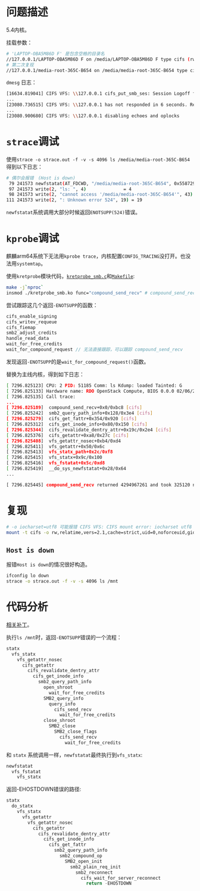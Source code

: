 <!-- https://desk.ctyun.cn/html/download/ -->

# 问题描述

5.4内核。

挂载参数：
```sh
# 'LAPTOP-OBA5M86D F' 是包含空格的目录名
//127.0.0.1/LAPTOP-OBA5M86D F on /media/LAPTOP-OBA5M86D F type cifs (rw,relatime,sync,vers=2.1,cache=strict,username=vagrant-3234,uid=0,noforceuid,gid=0,noforcegid,addr=127.0.0.1,file_mode=0777,dir_mode=0777,iocharset=utf8,soft,nounix,mapposix,noperm,rsize=1048576,wsize=1048576,bsize=1048576,echo_interval=2,actimeo=2)
# 第二次复现
//127.0.0.1/media-root-365C-B654 on /media/media-root-365C-B654 type cifs (rw,relatime,sync,vers=2.1,cache=strict,username=vagrant-3236,uid=0,noforceuid,gid=0,noforcegid,addr=127.0.0.1,file_mode=0777,dir_mode=0777,iocharset=utf8,soft,nounix,mapposix,noperm,rsize=1048576,wsize=1048576,bsize=1048576,echo_interval=2,actimeo=2)
```

`dmesg` 日志：
```sh
[16634.819041] CIFS VFS: \\127.0.0.1 cifs_put_smb_ses: Session Logoff failure rc=-78
...
[23080.736515] CIFS VFS: \\127.0.0.1 has not responded in 6 seconds. Reconnecting...
...
[23080.900680] CIFS VFS: \\127.0.0.1 disabling echoes and oplocks
```

# `strace`调试

使用`strace -o strace.out -f -v -s 4096 ls /media/media-root-365C-B654`得到以下日志：
```sh
# 偶尔会报错　(Host is down)
 79 241573 newfstatat(AT_FDCWD, "/media/media-root-365C-B654", 0x5587298b58, 0) = -1 ENOTSUPP (Unknown error 524)
 97 241573 write(2, "ls: ", 4)              = 4
 98 241573 write(2, "cannot access '/media/media-root-365C-B654'", 43) = 43
111 241573 write(2, ": Unknown error 524", 19) = 19
```

`newfstatat`系统调用大部分时候返回`ENOTSUPP(524)`错误。

# `kprobe`调试

麒麟arm64系统下无法用`kprobe trace`，内核配置`CONFIG_TRACING`没打开。也没法用`systemtap`。

使用`kretprobe`模块代码，[`kretprobe_smb.c`](https://gitee.com/chenxiaosonggitee/blog/blob/master/src/smb/kretprobe_smb.c)和[`Makefile`](https://gitee.com/chenxiaosonggitee/blog/blob/master/src/smb/Makefile):
```sh
make -j`nproc`
insmod ./kretprobe_smb.ko func="compound_send_recv" # compound_send_recv可替换为其他函数名
```

尝试跟踪这几个返回`-ENOTSUPP`的函数：
```c
cifs_enable_signing
cifs_writev_requeue
cifs_fiemap
smb2_adjust_credits
handle_read_data
wait_for_free_credits
wait_for_compound_request // 无法直接跟踪，可以跟踪 compound_send_recv
```

发现返回`-ENOTSUPP`的是`wait_for_compound_request()`函数。

替换为主线内核，得到如下日志：
```sh
[ 7296.825123] CPU: 2 PID: 51185 Comm: ls Kdump: loaded Tainted: G           OE      6.10.0+ #1
[ 7296.825133] Hardware name: RDO OpenStack Compute, BIOS 0.0.0 02/06/2015
[ 7296.825135] Call trace:
...
[ 7296.825189]  compound_send_recv+0x0/0xbc8 [cifs]
[ 7296.825242]  smb2_query_path_info+0x128/0x3e4 [cifs]
[ 7296.825279]  cifs_get_fattr+0x354/0x920 [cifs]
[ 7296.825312]  cifs_get_inode_info+0x80/0x150 [cifs]
[ 7296.825344]  cifs_revalidate_dentry_attr+0x19c/0x2e4 [cifs]
[ 7296.825376]  cifs_getattr+0xa8/0x27c [cifs]
[ 7296.825408]  vfs_getattr_nosec+0xb4/0xd4
[ 7296.825411]  vfs_getattr+0x50/0x6c
[ 7296.825413]  vfs_statx_path+0x2c/0xf8
[ 7296.825415]  vfs_statx+0x9c/0x100
[ 7296.825416]  vfs_fstatat+0x5c/0xd8
[ 7296.825419]  __do_sys_newfstatat+0x28/0x64
...

[ 7296.825445] compound_send_recv returned 4294967261 and took 325120 ns to execute
```

# 复现

```sh
# -o iocharset=utf8 可能报错 CIFS VFS: CIFS mount error: iocharset utf8 not found
mount -t cifs -o rw,relatime,vers=2.1,cache=strict,uid=0,noforceuid,gid=0,noforcegid,addr=127.0.0.1,file_mode=0777,dir_mode=0777,soft,nounix,mapposix,noperm,rsize=1048576,wsize=1048576,bsize=1048576,echo_interval=2,actimeo=2 //localhost/TEST /mnt
```

## `Host is down`

报错`Host is down`的情况很好构造。

```sh
ifconfig lo down
strace -o strace.out -f -v -s 4096 ls /mnt
```

# 代码分析

[相关补丁](https://chenxiaosong.com/courses/kernel/patches/cifs-Fix-in-error-types-returned-for-out-of-credit-s.html)。

执行`ls /mnt`时，返回`-ENOTSUPP`错误的一个流程：
```c
statx
  vfs_statx
    vfs_getattr_nosec
      cifs_getattr
        cifs_revalidate_dentry_attr
          cifs_get_inode_info
            smb2_query_path_info
              open_shroot
                wait_for_free_credits
              SMB2_query_info
                query_info
                  cifs_send_recv
                    wait_for_free_credits
              close_shroot
                SMB2_close
                  SMB2_close_flags
                    cifs_send_recv
                      wait_for_free_credits
```

和 `statx` 系统调用一样，`newfstatat`最终执行到`vfs_statx`:
```c
newfstatat
  vfs_fstatat
    vfs_statx
```

返回-EHOSTDOWN错误的路径:
```c
statx
  do_statx
    vfs_statx
      vfs_getattr
        vfs_getattr_nosec
          cifs_getattr
            cifs_revalidate_dentry_attr
              cifs_get_inode_info
                cifs_get_fattr
                  smb2_query_path_info
                    smb2_compound_op
                      SMB2_open_init
                        smb2_plain_req_init
                          smb2_reconnect
                            cifs_wait_for_server_reconnect
                              return -EHOSTDOWN
```